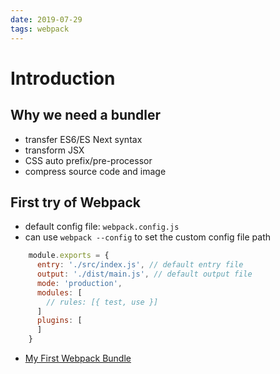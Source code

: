 ```yaml
---
date: 2019-07-29
tags: webpack
---
```


# Introduction

## Why we need a bundler

- transfer ES6/ES Next syntax
- transform JSX
- CSS auto prefix/pre-processor
- compress source code and image

## First try of Webpack

- default config file: `webpack.config.js`
- can use `webpack --config` to set the custom config file path

```javascript
    module.exports = {
      entry: './src/index.js', // default entry file
      output: './dist/main.js', // default output file
      mode: 'production',
      modules: [
        // rules: [{ test, use }]
      ]
      plugins: [
      ]
    }
```

- [My First Webpack Bundle](./first/dist/index.html)
